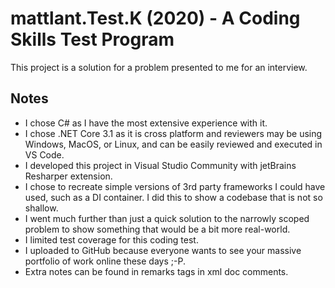 # mattlant.Test.K (2020) - A Coding Skills Test Program #

This project is a solution for a problem presented to me for an interview.

## Notes ##
- I chose C# as I have the most extensive experience with it.
- I chose .NET Core 3.1 as it is cross platform and reviewers may be using 
Windows, MacOS, or Linux, and can be easily reviewed and executed in VS Code.
- I developed this project in Visual Studio Community with jetBrains Resharper extension. 
- I chose to recreate simple versions of 3rd party frameworks I could have used, 
such as a DI container. 
I did this to show a codebase that is not so shallow.
- I went much further than just a quick solution to the narrowly scoped problem 
to show something that would be a bit more real-world.
- I limited test coverage for this coding test. 
- I uploaded to GitHub because everyone wants to see your massive portfolio of 
work online these days ;-P.
- Extra notes can be found in remarks tags in xml doc comments.
